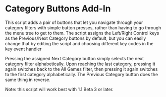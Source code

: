 Category Buttons Add-In
=======================

This script adds a pair of buttons that let you navigate through your category filters with simple button presses, rather than having to go through the menu tree to get to them.
The script assigns the Left/Right Control keys as the Previous/Next Category buttons by default, but you can easily change that by editing the script
and choosing different key codes in the key event handler

Pressing the assigned Next Category button simply selects the next category filter alphabetically.  Upon reaching the last category, pressing it again switches back to the All Games
filter, then pressing it again switches to the first category alphabetically.  The Previous Category button does the same thing in reverse.

Note: this script will work best with 1.1 Beta 3 or later.
